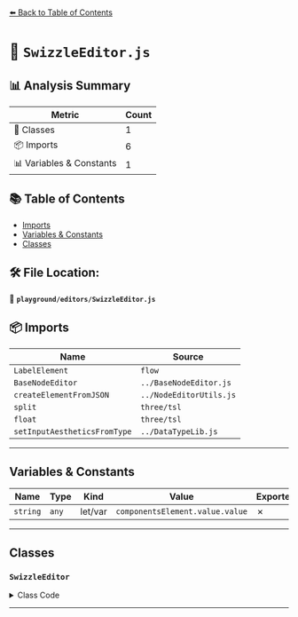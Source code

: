 [⬅️ Back to Table of Contents](../../index.md)

# 📄 `SwizzleEditor.js`

## 📊 Analysis Summary

| Metric | Count |
|--------|-------|
| 🧱 Classes | 1 |
| 📦 Imports | 6 |
| 📊 Variables & Constants | 1 |

## 📚 Table of Contents

- [Imports](#imports)
- [Variables & Constants](#variables-constants)
- [Classes](#classes)

## 🛠️ File Location:
📂 **`playground/editors/SwizzleEditor.js`**

## 📦 Imports

| Name | Source |
|------|--------|
| `LabelElement` | `flow` |
| `BaseNodeEditor` | `../BaseNodeEditor.js` |
| `createElementFromJSON` | `../NodeEditorUtils.js` |
| `split` | `three/tsl` |
| `float` | `three/tsl` |
| `setInputAestheticsFromType` | `../DataTypeLib.js` |


---

## Variables & Constants

| Name | Type | Kind | Value | Exported |
|------|------|------|-------|----------|
| `string` | `any` | let/var | `componentsElement.value.value` | ✗ |


---

## Classes

### `SwizzleEditor`

<details><summary>Class Code</summary>

```ts
export class SwizzleEditor extends BaseNodeEditor {

	constructor() {

		const node = split( float(), 'x' );

		super( 'Swizzle', node, 175 );

		const inputElement = setInputAestheticsFromType( new LabelElement( 'Input' ), 'node' ).onConnect( () => {

			node.node = inputElement.getLinkedObject() || float();

		} );

		this.add( inputElement );

		//

		const { element: componentsElement } = createElementFromJSON( {
			inputType: 'String',
			allows: 'xyzwrgba',
			transform: 'lowercase',
			options: [ 'x', 'y', 'z', 'w', 'r', 'g', 'b', 'a' ],
			maxLength: 4
		} );

		componentsElement.addEventListener( 'changeInput', () => {

			const string = componentsElement.value.value;

			node.components = string || 'x';

			this.invalidate();

		} );

		this.add( componentsElement );

	}

}
```
</details>


---